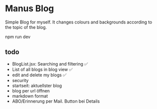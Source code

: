 # Manus Blog

Simple Blog for myself. It changes colours and backgrounds according to the topic of the blog.

npm run dev


## todo

- BlogList.jsx: Searching and filtering ✅
- List of all blogs in blog view ✅
- edit and delete my blogs ✅
- security
- startseit: aktuellster blog
- blog per url öffnen
- markdown format
- ABO/Erinnerung per Mail. Button bei Details